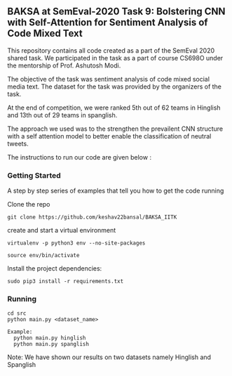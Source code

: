 ## BAKSA at SemEval-2020 Task 9: Bolstering CNN with Self-Attention for Sentiment Analysis of Code Mixed Text

This repository contains all code created as a part of the SemEval 2020 shared task. We participated in the task as a part of course CS698O under the mentorship of Prof. Ashutosh Modi.

The objective of the task was sentiment analysis of code mixed social media text. The dataset for the task was provided by the organizers of the task.

At the end of competition, we were ranked 5th out of 62 teams in Hinglish and 13th out of 29 teams in spanglish.


The approach we used was to the strengthen the prevailent CNN structure with a self attention model to better enable the classification of neutral tweets.

The instructions to run our code are given below :


### Getting Started

A step by step series of examples that tell you how to get the code running

Clone the repo

```
git clone https://github.com/keshav22bansal/BAKSA_IITK
```
create and start a virtual environment

```
virtualenv -p python3 env --no-site-packages

source env/bin/activate
```
Install the project dependencies:
```
sudo pip3 install -r requirements.txt
```

### Running
```
cd src
python main.py <dataset_name>

Example:
  python main.py hinglish
  python main.py spanglish
```
Note: We have shown our results on two datasets namely Hinglish and Spanglish
